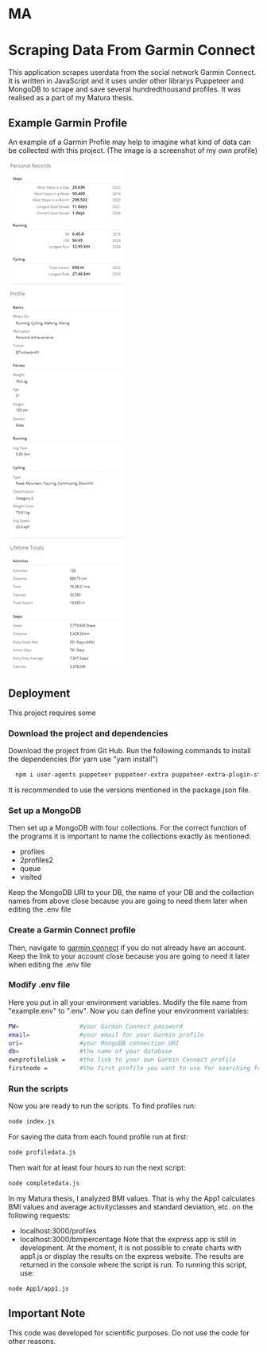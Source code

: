 # MA
# Scraping Data From Garmin Connect 
This application scrapes userdata from the social network Garmin Connect. It is written in JavaScript and it uses under other librarys Puppeteer and MongoDB to scrape and save several hundredthousand profiles. It was realised as a part of my Matura thesis.

## Example Garmin Profile
An example of a Garmin Profile may help to imagine what kind of data can be collected with this project. (The image is a screenshot of my own profile)

![Garmin Profile](/screenshots/image.png)


## Deployment
This project requires some 

### Download the project and dependencies
Download the project from Git Hub.
Run the following commands to install the dependencies (for yarn use "yarn install")
```bash
  npm i user-agents puppeteer puppeteer-extra puppeteer-extra-plugin-stealth mongodb express dotenv colorette chart.js -g
```
It is recommended to use the versions mentioned in the package.json file.

### Set up a MongoDB 
Then set up a MongoDB with four collections. For the correct function of the programs it is important to name the collections exactly as mentioned: 
- profiles 
- 2profiles2 
- queue
- visited

Keep the MongoDB URI to your DB, the name of your DB and the collection names from above close because you are going to need them later when editing the .env file

### Create a Garmin Connect profile
Then, navigate to [garmin connect](https://sso.garmin.com/portal/sso/en-CH/create-account?clientId=GarminConnect&service=https://connect.garmin.com/modern) if you do not already have an account. 
Keep the link to your account close because you are going to need it later when editing the .env file

### Modify .env file
Here you put in all your environment variables. Modify the file name from "example.env" to ".env". Now you can define your environment variables:

```bash
PW=                 #your Garmin Connect password
email=              #your email for your Garmin profile
uri=                #your MongoDB connection URI
db=                 #the name of your database
ownprofilelink =    #the link to your own Garmin Connect profile
firstnode =         #the first profile you want to use for searching for more profiles 
```

### Run the scripts 
Now you are ready to run the scripts. 
To find profiles run:
```Bash
node index.js
```

For saving the data from each found profile run at first: 
```Bash
node profiledata.js
```
Then wait for at least four hours to run the next script:
```Bash
node completedata.js
```


In my Matura thesis, I analyzed BMI values. That is why the App1 calculates BMI values and average activityclasses and standard deviation, etc. on the following requests:
- localhost:3000/profiles 
- localhost:3000/bmipercentage
Note that the express app is still in development. At the moment, it is not possible to create charts with app1.js or display the results on the express website.
The results are returned in the console where the script is run.
To running this script, use:
```Bash
node App1/app1.js
```

## Important Note
This code was developed for scientific purposes. Do not use the code for other reasons. 
